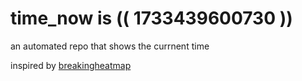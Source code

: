 # time_now is (( 1733439600730 ))

an automated repo that shows the currnent time

inspired by [breakingheatmap](https://github.com/breakingheatmap/breakingheatmap)